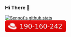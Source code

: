 ### Hi There 👋

[![Senpot's github stats](https://github-readme-stats.vercel.app/api?username=senpot&hide=stars)](https://github.com/anuraghazra/github-readme-stats)  
[![Red Hat Certification](./images/redhat_icon.svg)](https://rhtapps.redhat.com/certifications/badge/verify/2IUYRNIUELMAFFRAOINQVECN6MAEQU3CUPSQX2KSDXT6RW46LQ3T4V2LT2DQFPHMZNIKSLKTIWLQQ4U5NQYTCNA62RUWOCM34WWBUYQ=)
<!--
**senpot/senpot** is a ✨ _special_ ✨ repository because its `README.md` (this file) appears on your GitHub profile.

Here are some ideas to get you started:

- 🔭 I’m currently working on ...
- 🌱 I’m currently learning ...
- 👯 I’m looking to collaborate on ...
- 🤔 I’m looking for help with ...
- 💬 Ask me about ...
- 📫 How to reach me: ...
- 😄 Pronouns: ...
- ⚡ Fun fact: ...
-->
